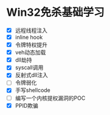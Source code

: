 # Win32免杀基础学习

- [x] 远程线程注入
- [x] inline hook
- [x] 令牌特权提升
- [x] veh动态加载
- [x] dll劫持
- [x] syscall调用
- [x] 反射式dll注入
- [ ] 令牌弱化
- [x] 手写shellcode
- [ ] 编写一个内核提权漏洞的POC
- [x] PPID欺骗
